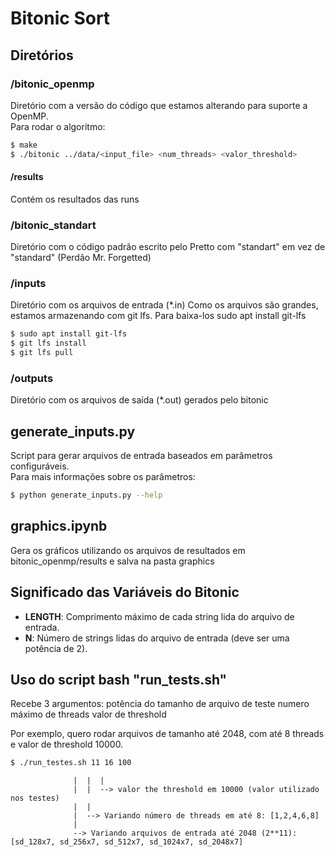 # Bitonic Sort

## Diretórios

### /bitonic_openmp
Diretório com a versão do código que estamos alterando para suporte a OpenMP.  
Para rodar o algoritmo:

```sh
$ make
$ ./bitonic ../data/<input_file> <num_threads> <valor_threshold>
```
#### /results
Contém os resultados das runs

### /bitonic_standart
Diretório com o código padrão escrito pelo Pretto com "standart" em vez de "standard" (Perdão Mr. Forgetted)

### /inputs
Diretório com os arquivos de entrada (*.in)
Como os arquivos são grandes, estamos armazenando com git lfs. Para baixa-los
sudo apt install git-lfs
```sh
$ sudo apt install git-lfs
$ git lfs install
$ git lfs pull
```


### /outputs
Diretório com os arquivos de saída (*.out) gerados pelo bitonic

## generate_inputs.py
Script para gerar arquivos de entrada baseados em parâmetros configuráveis.  
Para mais informações sobre os parâmetros:
```sh
$ python generate_inputs.py --help
```

## graphics.ipynb
Gera os gráficos utilizando os arquivos de resultados em bitonic_openmp/results e salva na pasta graphics


## Significado das Variáveis do Bitonic

- **LENGTH**: Comprimento máximo de cada string lida do arquivo de entrada.
- **N**: Número de strings lidas do arquivo de entrada (deve ser uma potência de 2).

## Uso do script bash "run_tests.sh"
Recebe 3 argumentos: potência do tamanho de arquivo de teste
                     numero máximo de threads
                     valor de threshold

Por exemplo, quero rodar arquivos de tamanho até 2048, com até 8 threads e valor de threshold 10000.
```sh
$ ./run_testes.sh 11 16 100 
```      
                  |  |  |
                  |  |  --> valor the threshold em 10000 (valor utilizado nos testes)
                  |  |
                  |  --> Variando número de threads em até 8: [1,2,4,6,8]
                  |
                  --> Variando arquivos de entrada até 2048 (2**11): [sd_128x7, sd_256x7, sd_512x7, sd_1024x7, sd_2048x7]